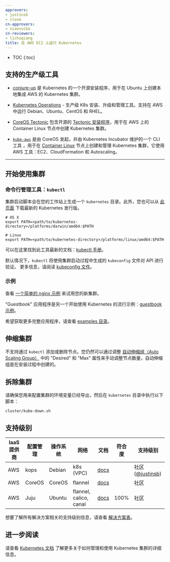 ```yaml
---
approvers:
- justinsb
- clove
cn-approvers:
- xiaosuiba
cn-reviewers:
- lichuqiang
title: 在 AWS EC2 上运行 Kubernetes
---
```



* TOC
{:toc}



## 支持的生产级工具


* [conjure-up](/docs/getting-started-guides/ubuntu/) 是 Kubernetes 的一个开源安装程序，用于在 Ubuntu 上创建本地集成 AWS 的 Kubernetes 集群。

* [Kubernetes Operations](https://github.com/kubernetes/kops) - 生产级 K8s 安装、升级和管理工具。支持在 AWS 中运行 Debian、Ubuntu、CentOS 和 RHEL。

* [CoreOS Tectonic](https://coreos.com/tectonic/) 包含开源的 [Tectonic 安装程序](https://github.com/coreos/tectonic-installer)，用于在 AWS 上的 Container Linux 节点中创建 Kubernetes 集群。

* [`kube-aws`](https://github.com/kubernetes-incubator/kube-aws) 是由 CoreOS 发起，并由 Kubernetes Incubator 维护的一个 CLI 工具 ，用于在 [Container Linux](https://coreos.com/why/) 节点上创建和管理 Kubernetes 集群，它使用 AWS 工具：EC2、CloudFormation 和 Autoscaling。

---


## 开始使用集群

### 命令行管理工具：`kubectl`

集群启动脚本会在您的工作站上生成一个 `kubernetes` 目录。此外，您也可以从 [此页面](https://github.com/kubernetes/kubernetes/releases) 下载最新的 Kubernetes 发行版。

```shell
# OS X
export PATH=<path/to/kubernetes-directory>/platforms/darwin/amd64:$PATH

# Linux
export PATH=<path/to/kubernetes-directory>/platforms/linux/amd64:$PATH
```


可以在这里找到此工具最新的文档：[kubectl 手册](/docs/user-guide/kubectl/)。

默认情况下，`kubectl` 将使用集群启动过程中生成的 `kubeconfig` 文件对 API 进行验证。
更多信息，请阅读 [kubeconfig 文件](/docs/tasks/access-application-cluster/configure-access-multiple-clusters/)。


### 示例

查看 [一个简单的 nginx 示例](/docs/tasks/run-application/run-stateless-application-deployment/) 来试用您的新集群。

"Guestbook" 应用程序是另一个开始使用 Kubernetes 的流行示例：[guestbook 示例](https://github.com/kubernetes/examples/tree/{{page.githubbranch}}/guestbook/)。

希望获取更多完整应用程序，请查看 [examples 目录](https://github.com/kubernetes/examples/tree/{{page.githubbranch}}/)。


## 伸缩集群

不支持通过 `kubectl` 添加或删除节点。您仍然可以通过调整 [自动伸缩组（Auto Scaling Group）](http://docs.aws.amazon.com/autoscaling/latest/userguide/as-manual-scaling.html) 中的 "Desired" 和 "Max" 属性来手动调整节点数量，自动伸缩组是在安装过程中创建的。


## 拆除集群

请确保您用来配置集群的环境变量已经导出，然后在 `kubernetes` 目录中执行以下脚本：

```shell
cluster/kube-down.sh
```


## 支持级别

IaaS 提供商        | 配置管理 | 操作系统            | 网络  | 文档                                          | 符合度 | 支持级别
-------------------- | ------------ | ------------- | ----------  | --------------------------------------------- | ---------| ----------------------------
AWS                  | kops         | Debian        | k8s (VPC)   | [docs](https://github.com/kubernetes/kops)    |          | 社区 ([@justinsb](https://github.com/justinsb))
AWS                  | CoreOS       | CoreOS        | flannel     | [docs](/docs/getting-started-guides/aws)      |          | 社区
AWS                  | Juju         | Ubuntu        | flannel, calico, canal     | [docs](/docs/getting-started-guides/ubuntu)      | 100%     | 社区



想要了解所有解决方案相关的支持级别信息，请查看 [解决方案表](/docs/getting-started-guides/#table-of-solutions)。


## 进一步阅读

请查看 [Kubernetes 文档](/docs/) 了解更多关于如何管理和使用 Kubernetes 集群的详细信息。
